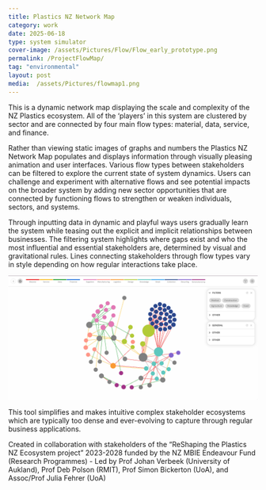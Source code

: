 ```yaml
---
title: Plastics NZ Network Map
category: work
date: 2025-06-18
type: system simulator
cover-image: /assets/Pictures/Flow/Flow_early_prototype.png
permalink: /ProjectFlowMap/
tag: "environmental"
layout: post
media:  /assets/Pictures/flowmap1.png
---
```

This is a dynamic network map displaying the scale and complexity of the NZ Plastics ecosystem. All of the ‘players’ in this system are clustered by sector and are connected by four main flow types: material, data, service, and finance.

Rather than viewing static images of graphs and numbers the Plastics NZ Network Map populates and displays information through visually pleasing animation and user interfaces. Various flow types between stakeholders can be filtered to explore the current state of system dynamics. Users can challenge and experiment with alternative flows and see potential impacts on the broader system by adding new sector opportunities that are connected by functioning flows to strengthen or weaken individuals, sectors, and systems.

Through inputting data in dynamic and playful ways users gradually learn the system while teasing out the explicit and implicit relationships between businesses. The filtering system highlights where gaps exist and who the most influential and essential stakeholders are, determined by visual and gravitational rules. Lines connecting stakeholders through flow types vary in style depending on how regular interactions take place.

![Sub Image](/assets/Pictures/Flow/Flow_early_prototype.png)


This tool simplifies and makes intuitive complex stakeholder ecosystems which are typically too dense and ever-evolving to capture through regular business applications.

Created in collaboration with stakeholders of the “ReShaping the Plastics NZ Ecosystem project” 2023-2028 funded by the NZ MBIE Endeavour Fund (Research Programmes) - Led by Prof Johan Verbeek (University of Aukland), Prof Deb Polson (RMIT), Prof Simon Bickerton (UoA), and Assoc/Prof Julia Fehrer (UoA)